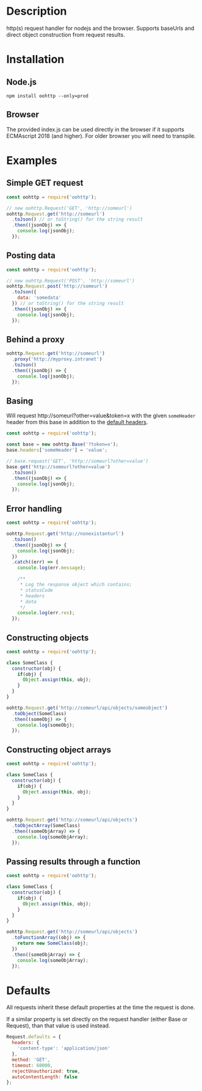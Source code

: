 # Description
http(s) request handler for nodejs and the browser. Supports baseUrls and direct object construction from request results.

# Installation

## Node.js
<pre><code>npm install oohttp --only=prod</code></pre>

## Browser
The provided index.js can be used directly in the browser if it supports ECMAscript 2018 (and higher). For older browser you will need to transpile.

# Examples

## Simple GET request
```javascript
const oohttp = require('oohttp');

// new oohttp.Request('GET', 'http://someurl')
oohttp.Request.get('http://someurl')
  .toJson() // or toString() for the string result
  .then((jsonObj) => {
    console.log(jsonObj);
  });
```

## Posting data
```javascript
const oohttp = require('oohttp');

// new oohttp.Request('POST', 'http://someurl')
oohttp.Request.post('http://someurl')
  .toJson({
    data: 'somedata'
  }) // or toString() for the string result
  .then((jsonObj) => {
    console.log(jsonObj);
  });
```

## Behind a proxy
```javascript
oohttp.Request.get('http://someurl')
  .proxy('http://myproxy.intranet')
  .toJson()
  .then((jsonObj) => {
    console.log(jsonObj);
  });
```

## Basing
Will request http://someurl?other=value&token=x with the given `someHeader` header from this base in addition to the [default headers](#Defaults).
```javascript
const oohttp = require('oohttp');

const base = new oohttp.Base('?token=x');
base.headers['someHeader'] = 'value';

// base.request('GET', 'http://someurl?other=value')
base.get('http://someurl?other=value')
  .toJson()
  .then((jsonObj) => {
    console.log(jsonObj);
  });
```

## Error handling
```javascript
const oohttp = require('oohttp');

oohttp.Request.get('http://nonexistanturl')
  .toJson()
  .then((jsonObj) => {
    console.log(jsonObj);
  })
  .catch((err) => {
    console.log(err.message);

    /**
     * Log the response object which contains;
     * statusCode
     * headers
     * data
     */
    console.log(err.res);
  });
```

## Constructing objects
```javascript
const oohttp = require('oohttp');

class SomeClass {
  constructor(obj) {
    if(obj) {
      Object.assign(this, obj);
    }
  }
}

oohttp.Request.get('http://someurl/api/objects/someobject')
  .toObject(SomeClass)
  .then((someObj) => {
    console.log(someObj);
  });
```

## Constructing object arrays
```javascript
const oohttp = require('oohttp');

class SomeClass {
  constructor(obj) {
    if(obj) {
      Object.assign(this, obj);
    }
  }
}

oohttp.Request.get('http://someurl/api/objects')
  .toObjectArray(SomeClass)
  .then((someObjArray) => {
    console.log(someObjArray);
  });
```

## Passing results through a function
```javascript
const oohttp = require('oohttp');

class SomeClass {
  constructor(obj) {
    if(obj) {
      Object.assign(this, obj);
    }
  }
}

oohttp.Request.get('http://someurl/api/objects')
  .toFunctionArray((obj) => {
    return new SomeClass(obj);
  })
  .then((someObjArray) => {
    console.log(someObjArray);
  });
```

# Defaults
All requests inherit these default properties at the time the request is done.

If a similar property is set directly on the request handler (either Base or Request), than that value is used instead.

```javascript
Request.defaults = {
  headers: {
    'content-type': 'application/json'
  },
  method: 'GET',
  timeout: 60000,
  rejectUnauthorized: true,
  autoContentLength: false
};
```
